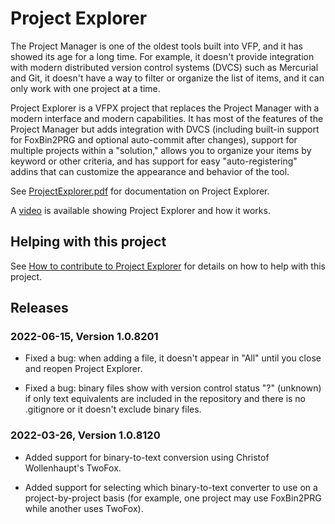 # Project Explorer

The Project Manager is one of the oldest tools built into VFP, and it has showed its age for a long time. For example, it doesn't provide integration with modern distributed version control systems (DVCS) such as Mercurial and Git, it doesn't have a way to filter or organize the list of items, and it can only work with one project at a time.

Project Explorer is a VFPX project that replaces the Project Manager with a modern interface and modern capabilities. It has most of the features of the Project Manager but adds integration with DVCS (including built-in support for FoxBin2PRG and optional auto-commit after changes), support for multiple projects within a "solution," allows you to organize your items by keyword or other criteria, and has support for easy "auto-registering" addins that can customize the appearance and behavior of the tool.

See [ProjectExplorer.pdf](ProjectExplorer.pdf) for documentation on Project Explorer.

A [video](https://youtu.be/G43sUwYlDJ0) is available showing Project Explorer and how it works.

## Helping with this project

See [How to contribute to Project Explorer](.github/CONTRIBUTING.md) for details on how to help with this project.

## Releases

### 2022-06-15, Version 1.0.8201

* Fixed a bug: when adding a file, it doesn't appear in "All" until you close and reopen Project Explorer.

* Fixed a bug: binary files show with version control status "?" (unknown) if only text equivalents are included in the repository and there is no .gitignore or it doesn't exclude binary files.

### 2022-03-26, Version 1.0.8120

* Added support for binary-to-text conversion using Christof Wollenhaupt's TwoFox.

* Added support for selecting which binary-to-text converter to use on a project-by-project basis (for example, one project may use FoxBin2PRG while another uses TwoFox).
